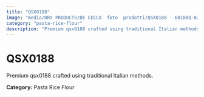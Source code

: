 ```yaml
---
title: "QSX0188"
image: "media/DRY PRODUCTS/DE CECCO  foto  prodotti/QSX0188 - 60188Q-02.jpg"
category: "pasta-rice-flour"
description: "Premium qsx0188 crafted using traditional Italian methods."
---
```


# QSX0188

Premium qsx0188 crafted using traditional Italian methods.

**Category:** Pasta Rice Flour
